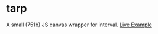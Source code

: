 # tarp
A small (751b) JS canvas wrapper for interval. [Live Example](https://replit.com/@bryku/tarp-3#index.html)

